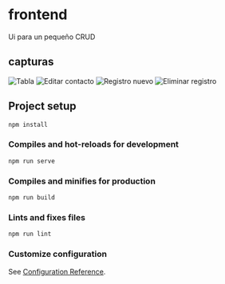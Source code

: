 # frontend

Ui para un pequeño CRUD

## capturas

![Tabla](https://raw.githubusercontent.com/elzafirox/crud-vue/master/capturas/1.png)
![Editar contacto](https://raw.githubusercontent.com/elzafirox/crud-vue/master/capturas/2.png)
![Registro nuevo](https://raw.githubusercontent.com/elzafirox/crud-vue/master/capturas/3.png)
![Eliminar registro](https://raw.githubusercontent.com/elzafirox/crud-vue/master/capturas/4.png)


## Project setup
```
npm install
```

### Compiles and hot-reloads for development
```
npm run serve
```

### Compiles and minifies for production
```
npm run build
```

### Lints and fixes files
```
npm run lint
```

### Customize configuration
See [Configuration Reference](https://cli.vuejs.org/config/).
